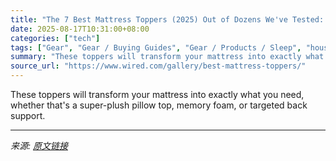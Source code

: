 ```yaml
---
title: "The 7 Best Mattress Toppers (2025) Out of Dozens We've Tested: Supportive, Plush, Memory Foam"
date: 2025-08-17T10:31:00+08:00
categories: ["tech"]
tags: ["Gear", "Gear / Buying Guides", "Gear / Products / Sleep", "household", "Shopping", "buying guides", "mattresses", "Sleep", "Bedroom", "Nap Tested"]
summary: "These toppers will transform your mattress into exactly what you need, whether that's a super-plush pillow top, memory foam, or targeted back support."
source_url: "https://www.wired.com/gallery/best-mattress-toppers/"
---
```


These toppers will transform your mattress into exactly what you need, whether that's a super-plush pillow top, memory foam, or targeted back support.

---

*来源: [原文链接](https://www.wired.com/gallery/best-mattress-toppers/)*
